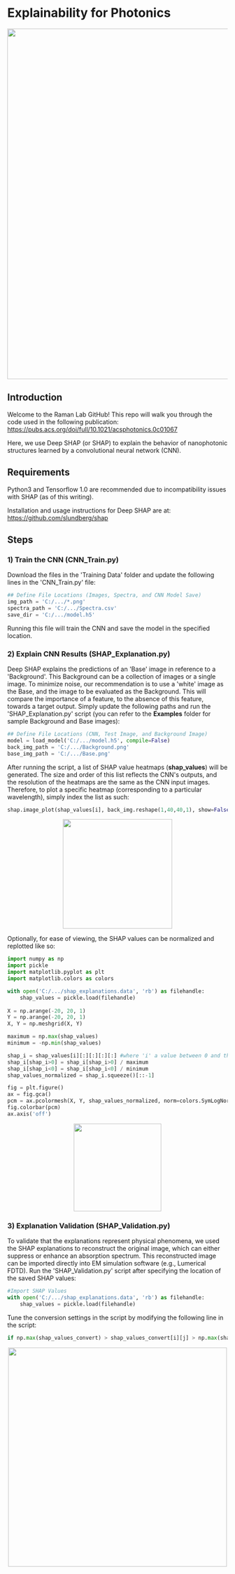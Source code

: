 # Explainability for Photonics
<p align="center">
  <img src="https://github.com/Raman-Lab-UCLA/Explainability_for_Photonics/blob/master/artwork/explainability_publication.PNG" width="800" />
</p>

## Introduction
Welcome to the Raman Lab GitHub! This repo will walk you through the code used in the following publication: https://pubs.acs.org/doi/full/10.1021/acsphotonics.0c01067 

Here, we use Deep SHAP (or SHAP) to explain the behavior of nanophotonic structures learned by a convolutional neural network (CNN). 

## Requirements
Python3 and Tensorflow 1.0 are recommended due to incompatibility issues with SHAP (as of this writing). 

Installation and usage instructions for Deep SHAP are at: https://github.com/slundberg/shap

## Steps
### 1) Train the CNN (CNN_Train.py)
Download the files in the 'Training Data' folder and update the following lines in the 'CNN_Train.py' file:
```python
## Define File Locations (Images, Spectra, and CNN Model Save)
img_path = 'C:/.../*.png'
spectra_path = 'C:/.../Spectra.csv'
save_dir = 'C:/.../model.h5'
```
Running this file will train the CNN and save the model in the specified location. 

### 2) Explain CNN Results (SHAP_Explanation.py)
Deep SHAP explains the predictions of an 'Base' image in reference to a 'Background'. This Background can be a collection of images or a single image. To minimize noise, our recommendation is to use a 'white' image as the Base, and the image to be evaluated as the Background. This will compare the importance of a feature, to the absence of this feature, towards a target output. Simply update the following paths and run the 'SHAP_Explanation.py' script (you can refer to the <b>Examples</b> folder for sample Background and Base images):
```python
## Define File Locations (CNN, Test Image, and Background Image)
model = load_model('C:/.../model.h5', compile=False)
back_img_path = 'C:/.../Background.png'
base_img_path = 'C:/.../Base.png'
```
After running the script, a list of SHAP value heatmaps (<b>shap_values</b>) will be generated. The size and order of this list reflects the CNN's outputs, and the resolution of the heatmaps are the same as the CNN input images. Therefore, to plot a specific heatmap (corresponding to a particular wavelength), simply index the list as such:
```python
shap.image_plot(shap_values[i], back_img.reshape(1,40,40,1), show=False) #where 'i' a value between 0 and the total list size
```
<p align="center">
  <img src="https://github.com/Raman-Lab-UCLA/Explainability_for_Photonics/blob/master/artwork/shap_values_index.png" width="250" />
</p>

Optionally, for ease of viewing, the SHAP values can be normalized and replotted like so: 
```python
import numpy as np
import pickle
import matplotlib.pyplot as plt
import matplotlib.colors as colors

with open('C:/.../shap_explanations.data', 'rb') as filehandle:
    shap_values = pickle.load(filehandle)
    
X = np.arange(-20, 20, 1)
Y = np.arange(-20, 20, 1)
X, Y = np.meshgrid(X, Y)

maximum = np.max(shap_values)
minimum = -np.min(shap_values)

shap_i = shap_values[i][:][:][:][:] #where 'i' a value between 0 and the total list size
shap_i[shap_i>0] = shap_i[shap_i>0] / maximum
shap_i[shap_i<0] = shap_i[shap_i<0] / minimum
shap_values_normalized = shap_i.squeeze()[::-1]

fig = plt.figure()
ax = fig.gca()
pcm = ax.pcolormesh(X, Y, shap_values_normalized, norm=colors.SymLogNorm(linthresh=0.01, linscale=1),cmap='bwr', vmin=-1, vmax = 1)
fig.colorbar(pcm)
ax.axis('off')
```
<p align="center">
  <img src="https://github.com/Raman-Lab-UCLA/Explainability_for_Photonics/blob/master/artwork/shap_values_replot.png" width="200" />
</p>

### 3) Explanation Validation (SHAP_Validation.py)
To validate that the explanations represent physical phenomena, we used the SHAP explanations to reconstruct the original image, which can either suppress or enhance an absorption spectrum. This reconstructed image can be imported directly into EM simulation software (e.g., Lumerical FDTD). Run the 'SHAP_Validation.py' script after specifying the location of the saved SHAP values:
```python
#Import SHAP Values
with open('C:/.../shap_explanations.data', 'rb') as filehandle:
    shap_values = pickle.load(filehandle)
```
Tune the conversion settings in the script by modifying the following line in the script:
```python
if np.max(shap_values_convert) > shap_values_convert[i][j] > np.max(shap_values_convert)*0.05: #Convert Top 95% of Red Pixels        
```
<p align="center">
  <img src="https://github.com/Raman-Lab-UCLA/Explainability_for_Photonics/blob/master/artwork/shap_validation.PNG" width="500" />
</p>
